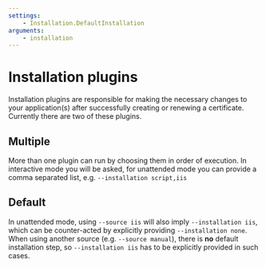 ```yaml
---
settings:
    - Installation.DefaultInstallation
arguments:
    - installation
---
```

# Installation plugins
Installation plugins are responsible for making the necessary changes to your 
application(s) after successfully creating or renewing a certificate. Currently 
there are two of these plugins.

## Multiple
More than one plugin can run by choosing them in order of execution. In interactive 
mode you will be asked, for unattended mode you can provide a comma separated list, 
e.g. `‑‑installation script,iis`

## Default
In unattended mode, using `‑‑source iis` will also imply `‑‑installation iis`, which
can be counter-acted by explicitly providing `‑‑installation none`. When using another
source (e.g. `‑‑source manual`), there is **no** default installation step, 
so `‑‑installation iis` has to be explicitly provided in such cases.